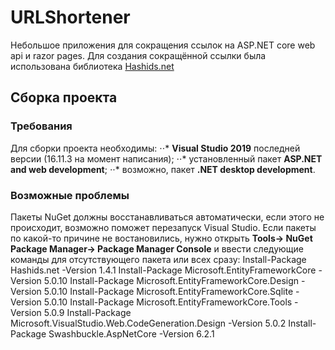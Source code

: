 # URLShortener
Небольшое приложения для сокращения ссылок на ASP.NET core web api и razor pages.
Для создания сокращённой ссылки была использована библиотека [Hashids.net](https://hashids.org/net/)

## Сборка проекта
### Требования
Для сборки проекта необходимы:
⋅⋅* **Visual Studio 2019** последней версии (16.11.3 на момент написания);
⋅⋅* установленный пакет **ASP.NET and web development**;
⋅⋅* возможно, пакет **.NET desktop development**.

### Возможные проблемы
Пакеты NuGet должны восстанавливаться автоматически, если этого не происходит, возможно поможет перезапуск Visual Studio.
Если пакеты по какой-то причине не востановились, нужно открыть **Tools-> NuGet Package Manager-> Package Manager Console** 
и ввести следующие команды для отсутствующего пакета или всех сразу:
Install-Package Hashids.net -Version 1.4.1
Install-Package Microsoft.EntityFrameworkCore -Version 5.0.10
Install-Package Microsoft.EntityFrameworkCore.Design -Version 5.0.10
Install-Package Microsoft.EntityFrameworkCore.Sqlite -Version 5.0.10
Install-Package Microsoft.EntityFrameworkCore.Tools -Version 5.0.9
Install-Package Microsoft.VisualStudio.Web.CodeGeneration.Design -Version 5.0.2
Install-Package Swashbuckle.AspNetCore -Version 6.2.1

